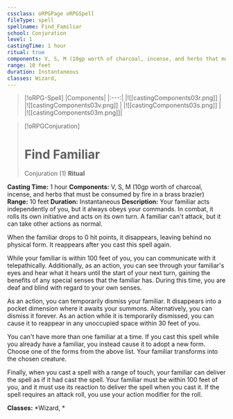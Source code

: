 ```yaml
---
cssclass: oRPGPage oRPGSpell
fileType: spell
spellname: Find_Familiar
school: Conjuration
level: 1
castingTime: 1 hour
ritual: true
components: V, S, M (10gp worth of charcoal, incense, and herbs that must be consumed by fire in a brass brazier)
range: 10 feet
duration: Instantaneous
classes: Wizard,
---
```

> [!oRPG-Spell]
> |Components|
> |:---:|
> |![[castingComponents03r.png]] |
> |![[castingComponents03v.png]] |
> |![[castingComponents03s.png]] |
> |![[castingComponents03m.png]]|

> [!oRPGConjuration]
>#  Find Familiar
> Conjuration  (1)
> **Ritual**

**Casting Time:** 1 hour
**Components:** V, S, M (10gp worth of charcoal, incense, and herbs that must be consumed by fire in a brass brazier)
**Range:** 10 feet
**Duration:**  Instantaneous
**Description:**
Your familiar acts independently of you, but it always obeys your commands. In combat, it rolls its own initiative and acts on its own turn. A familiar can't attack, but it can take other actions as normal.



 When the familiar drops to 0 hit points, it disappears, leaving behind no physical form. It reappears after you cast this spell again.



 While your familiar is within 100 feet of you, you can communicate with it telepathically. Additionally, as an action, you can see through your familiar's eyes and hear what it hears until the start of your next turn, gaining the benefits of any special senses that the familiar has. During this time, you are deaf and blind with regard to your own senses.



 As an action, you can temporarily dismiss your familiar. It disappears into a pocket dimension where it awaits your summons. Alternatively, you can dismiss it forever. As an action while it is temporarily dismissed, you can cause it to reappear in any unoccupied space within 30 feet of you.



 You can't have more than one familiar at a time. If you cast this spell while you already have a familiar, you instead cause it to adopt a new form. Choose one of the forms from the above list. Your familiar transforms into the chosen creature.



 Finally, when you cast a spell with a range of touch, your familiar can deliver the spell as if it had cast the spell. Your familiar must be within 100 feet of you, and it must use its reaction to deliver the spell when you cast it. If the spell requires an attack roll, you use your action modifier for the roll.



**Classes:**  *Wizard, *


